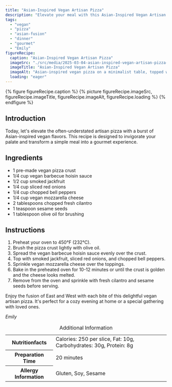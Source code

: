 ```yaml
---
title: "Asian-Inspired Vegan Artisan Pizza"
description: "Elevate your meal with this Asian-Inspired Vegan Artisan Pizza, blending smoky jackfruit, hoisin sauce, and vegan cheese on a crispy crust."
tags:
  - "vegan"
  - "pizza"
  - "asian-fusion"
  - "dinner"
  - "gourmet"
  - "Emily"
figureRecipe: 
  caption: "Asian-Inspired Vegan Artisan Pizza"
  imageSrc: "./src/media/2025-03-04-asian-inspired-vegan-artisan-pizza-7166.png"
  imageTitle: "Asian-Inspired Vegan Artisan Pizza"
  imageAlt: "Asian-inspired vegan pizza on a minimalist table, topped with jackfruit, veggies, vegan cheese, and hoisin sauce, garnished with cilantro and sesame seeds."
  loading: "eager"
---
```


{% figure figureRecipe.caption %}
{% picture figureRecipe.imageSrc, figureRecipe.imageTitle, figureRecipe.imageAlt, figureRecipe.loading %}
{% endfigure %}

## Introduction

Today, let's elevate the often-understated artisan pizza with a burst of Asian-inspired vegan flavors. This recipe is designed to invigorate your palate and transform a simple meal into a gourmet experience.

## Ingredients

- 1 pre-made vegan pizza crust
- 1/4 cup vegan barbecue hoisin sauce
- 1/2 cup smoked jackfruit
- 1/4 cup sliced red onions
- 1/4 cup chopped bell peppers
- 1/4 cup vegan mozzarella cheese
- 2 tablespoons chopped fresh cilantro
- 1 teaspoon sesame seeds
- 1 tablespoon olive oil for brushing

## Instructions

1. Preheat your oven to 450°F (232°C).
2. Brush the pizza crust lightly with olive oil.
3. Spread the vegan barbecue hoisin sauce evenly over the crust.
4. Top with smoked jackfruit, sliced red onions, and chopped bell peppers.
5. Sprinkle vegan mozzarella cheese over the toppings.
6. Bake in the preheated oven for 10-12 minutes or until the crust is golden and the cheese looks melted.
7. Remove from the oven and sprinkle with fresh cilantro and sesame seeds before serving.

Enjoy the fusion of East and West with each bite of this delightful vegan artisan pizza. It's perfect for a cozy evening at home or a special gathering with loved ones.

*Emily*

<table><caption class='sr-only'>Additional Information</caption><tr><th>Nutritionfacts</th><td>Calories: 250 per slice, Fat: 10g, Carbohydrates: 30g, Protein: 8g&nbsp;</td></tr><tr><th>Preparation Time</th><td>20 minutes&nbsp;</td></tr><tr><th>Allergy Information</th><td>Gluten, Soy, Sesame&nbsp;</td></tr></table>

